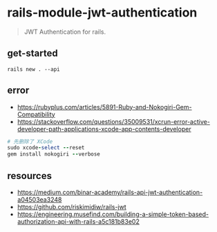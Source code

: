 # rails-module-jwt-authentication
> JWT Authentication for rails.

## get-started
```shell
rails new . --api
```

## error
- https://rubyplus.com/articles/5891-Ruby-and-Nokogiri-Gem-Compatibility
- https://stackoverflow.com/questions/35009531/xcrun-error-active-developer-path-applications-xcode-app-contents-developer

```rb
# 先删除了 XCode
sudo xcode-select --reset
gem install nokogiri --verbose
```

## resources
- https://medium.com/binar-academy/rails-api-jwt-authentication-a04503ea3248
- https://github.com/riskimidiw/rails-jwt
- https://engineering.musefind.com/building-a-simple-token-based-authorization-api-with-rails-a5c181b83e02